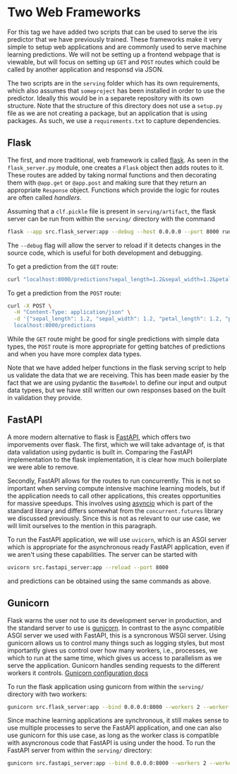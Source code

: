 # Two Web Frameworks

For this tag we have added two scripts that can be used
to serve the iris predictor that we have previously trained.
These frameworks make it very simple to setup web applications
and are commonly used to serve machine learning predictions. We
will not be setting up a frontend webpage that is viewable, but will
focus on setting up `GET` and `POST` routes
which could be called by another application and responsd via JSON.

The two scripts are in the `serving` folder which has its own requirements,
which also assumes that `someproject` has been installed in order
to use the predictor. Ideally this would be in a separete repository with
its own structure. Note that the structure of this directory does not
use a `setup.py` file as we are not creating a package, but an application
that is using packages. As such, we use a `requirements.txt` to capture
dependencies.

## Flask

The first, and more traditional, web framework is called [flask](https://flask.palletsprojects.com/en/2.2.x/).
As seen in the `flask_server.py` module, one creates a `Flask` object
then adds routes to it.
These routes are added by taking normal functions and then
decorating them with `@app.get` or `@app.post` and making sure that they
return an appropriate `Response` object. Functions which provide the logic
for routes are often called _handlers_.

Assuming that a `clf.pickle` file is present in `serving/artifact`,
the flask server can be run from within the `serving/` directory with
the command

```bash
flask --app src.flask_server:app --debug --host 0.0.0.0 --port 8000 run
```

The `--debug` flag will allow the server to reload if it detects changes
in the source code, which is useful for both development and debugging.

To get a prediction from the `GET` route:

```bash
curl "localhost:8000/predictions?sepal_length=1.2&sepal_width=1.2&petal_length=1.2&petal_width=1.2"
```

To get a prediction from the `POST` route:

```bash
curl -X POST \
  -H "Content-Type: application/json" \
  -d '{"sepal_length": 1.2, "sepal_width": 1.2, "petal_length": 1.2, "petal_width": 1.2}" \
  localhost:8000/predictions
```

While the `GET` route might be good for single predictions with simple data types,
the `POST` route is more appropriate for getting batches of predictions and when you
have more complex data types.

Note that we have added helper functions in the flask serving script
to help us validate the data that we are receiving. This has been made
easier by the fact that we are using pydantic the `BaseModel` to define our
input and output data typees, but we have still written our own responses
based on the built in validation they provide.

## FastAPI

A more modern alternative to flask is [FastAPI](https://fastapi.tiangolo.com/), which
offers two imporvements over flask. The first, which we will take advantage of, is
that data validation using pydantic is built in. Comparing the FastAPI implementation
to the flask implementation, it is clear how much boilerplate we were able to remove.

Secondly, FastAPI allows for the routes to run concurrently. This is not so important
when serving compute intensive machine learning models, but if the application needs
to call other applications, this creates opportunities for massive speedups. This involves
using [asyncio](https://docs.python.org/3.10/library/asyncio.html) which is part of the
standard library and differs somewhat from the `concurrent.futures` library we
discussed previously. Since this is not as relevant to our use case, we will limit
ourselves to the mention in this paragraph.

To run the FastAPI application, we will use `uvicorn`, which is an ASGI server which
is appropriate for the asynchronous ready FastAPI application, even if we aren't using
these capabilities. The server can be started with

```bash
uvicorn src.fastapi_server:app --reload --port 8000
```

and predictions can be obtained using the same commands as above.

## Gunicorn

Flask warns the user not to use its development server in production,
and the standard server to use is [gunicorn](https://gunicorn.org/). In contrast
to the async compatible ASGI server we used with FastAPI, this is a syncronous
WSGI server. Using gunicorn allows us to control many things such as logging
styles, but most importantly gives us control over how many workers, i.e., processes,
we which to run at the same time, which gives us access to parallelism as we
serve the application. Gunicorn handles sending requests to the different workers
it controls. [Gunicorn configuration docs](https://docs.gunicorn.org/en/stable/configure.html)

To run the flask application using gunicorn from within the `serving/` directory with two workers:

```bash
gunicorn src.flask_server:app --bind 0.0.0.0:8000 --workers 2 --worker-class gevent
```

Since machine learning applications are synchronous, it still makes sense to use
multiple processes to serve the FastAPI application, and one can also use gunicorn
for this use case, as long as the worker class is compatible with asyncronous code
that FastAPI is using under the hood. To run the FastAPI server from within the
`serving/` directory:

```bash
gunicorn src.fastapi_server:app --bind 0.0.0.0:8000 --workers 2 --worker-class uvicorn.workers.UvicornWorker
```
